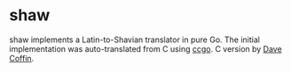 shaw
====

shaw implements a Latin-to-Shavian translator in pure Go. The initial implementation was auto-translated from C using [ccgo](https://modernc.org/ccgo). C version by [Dave Coffin](https://www.dechifro.org/shavian/).
